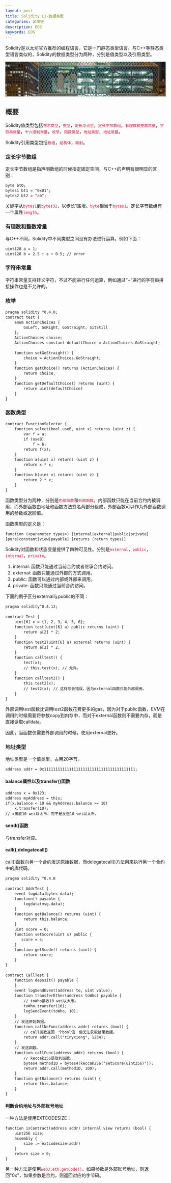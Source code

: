 ```yaml
---
layout: post
title: Solidity L1-数据类型
categories: 区块链
description: EOS
keywords: EOS
---
```


Solidity是以太坊官方推荐的编程语言，它是一门静态类型语言。与C++等静态类型语言类似的，Solidity的数据类型分为两种，分别是值类型以及引用类型。

![](/images/ALGO/T12.png)

## 概要

Solidity值类型包括<code style="color:#c7254e;background-color:#f9f2f4;">布尔类型</code>，<code style="color:#c7254e;background-color:#f9f2f4;">整型</code>，<code style="color:#c7254e;background-color:#f9f2f4;">定长浮点型</code>，<code style="color:#c7254e;background-color:#f9f2f4;">定长字节数组</code>，<code style="color:#c7254e;background-color:#f9f2f4;">有理数和整数常量</code>，<code style="color:#c7254e;background-color:#f9f2f4;">字符串常量</code>，<code style="color:#c7254e;background-color:#f9f2f4;">十六进制常量</code>，<code style="color:#c7254e;background-color:#f9f2f4;">枚举</code>，<code style="color:#c7254e;background-color:#f9f2f4;">函数类型</code>，<code style="color:#c7254e;background-color:#f9f2f4;">地址类型</code>，<code style="color:#c7254e;background-color:#f9f2f4;">地址常量</code>。

Solidity引用类型包括<code style="color:#c7254e;background-color:#f9f2f4;">数组</code>，<code style="color:#c7254e;background-color:#f9f2f4;">结构体</code>，<code style="color:#c7254e;background-color:#f9f2f4;">映射</code>。

### 定长字节数组

定长字节数组是指声明数组的时候指定固定空间，与C++的声明有很明显的区别：

```
byte bt0;
bytes1 bt1 = "0x01";
bytes2 bt2 = "ab";
```

关键字从<code style="color:#c7254e;background-color:#f9f2f4;">bytes1</code>到<code style="color:#c7254e;background-color:#f9f2f4;">bytes32</code>，以步长1递增。<code style="color:#c7254e;background-color:#f9f2f4;">byte</code>相当于<code style="color:#c7254e;background-color:#f9f2f4;">bytes1</code>。定长字节数组有一个属性<code style="color:#c7254e;background-color:#f9f2f4;">length</code>。

### 有理数和整数常量

与C++不同，Solidity中不同类型之间没有办法进行运算。例如下面：

```
uint128 a = 1;
uint128 b = 2.5 + a + 0.5; // error
```

### 字符串常量

字符串常量支持转义字符，不过不能进行任何运算，例如通过“+”进行的字符串拼接操作也是不允许的。

### 枚举

```
pragma solidity ^0.4.0;
contract test {
    enum ActionChoices {
        GoLeft, GoRight, GoStraight, SitStill
    };
    ActionChoices choice;
    ActionChoices constant defaultChoice = ActionChoices.GoStraight;

    function setGoStraight() {
        choice = ActionChoices.GoStraight;
    }
    function getChoice() returns (ActionChoices) {
        return choice;
    }
    function getDefaultChoice() returns (uint) {
        return uint(defaultChoice)
    }
}
```

### 函数类型

```
contract FunctionSelector {
    function select(bool useB, uint x) returns (uint z) {
        var f = a;
        if (useB)
            f = b;
        return f(x);
    }
    function a(uint x) returns (uint z) {
        return x * x;
    }
    function b(uint x) returns (uint z) {
        return 2 * x;
    }
}
```

函数类型分为两种，分别是<code style="color:#c7254e;background-color:#f9f2f4;">内部函数</code>和<code style="color:#c7254e;background-color:#f9f2f4;">外部函数</code>。内部函数只能在当前合约内被调用，而外部函数由地址和函数方法签名两部分组成，外部函数可以作为外部函数调用的参数或返回值。

函数类型的定义是：

```
function (<parameter types>) {internal|external|public|private} [pure|constant|view|payable] [returns (return types)]
```

Solidity对函数和状态变量提供了四种可见性。分别是<code style="color:#c7254e;background-color:#f9f2f4;">external</code>，<code style="color:#c7254e;background-color:#f9f2f4;">public</code>，<code style="color:#c7254e;background-color:#f9f2f4;">internal</code>，<code style="color:#c7254e;background-color:#f9f2f4;">private</code>。

1. internal: 函数只能通过当前合约或者继承合约访问。
2. external: 函数只能通过外部的方式调用。
3. public: 函数可以通过内部或外部来调用。
4. private: 函数只能通过当前合约访问。

下面的例子区分external与public的不同：

```
pragma solidity^0.4.12;

contract Test {
    uint[6] x = {1, 2, 3, 4, 5, 6}; 
    function test(uint[6] a) public returns (uint) {
        return a[2] * 2;
    }
    function test2(uint[6] a) external returns (uint) {
        return a[2] * 2;
    }
    function calltest() {
        test(x);
        // this.test(x); // 允许。
    }
    function calltest2() {
        this.test2(x);
        // test2(x); // 这样写会错误，因为external函数只能外部调用。
    }
}
```

外部调用test函数比调用test2函数花费更多的gas，因为对于public函数，EVM在调用的时候需要将参数copy到内存中，而对于external函数则不需要内存，而是直接读取calldata。

因此，当函数仅需要外部调用的时候，使用external更好。


### 地址类型

地址类型是一个值类型，占用20字节。

```
address addr = 0x1111111111111111111111111111111111111111;
```

#### balance属性以及transfer()函数

```
address x = 0x123;
address myAddress = this;
if(x.balance < 10 && myAddress.balance >= 10)
    x.transfer(10);
// x接收10 wei以太币，而不是发送10 wei以太币。
```

#### send()函数

与transfer对应。

#### call(),delegatecall()

call()函数向另一个合约发送原始数据，而delegatecall()方法用来执行另一个合约中的库代码。

```
pragma solidity ^0.4.0

contract AddrTest {
    event logdata(bytes data);
    function() payable {
        logdata(msg.data);
    }
    function getBalance() returns (uint) {
        return this.balance;
    }
    uint score = 0;
    function setScore(uint s) public {
       score = s;
    }
    function getScode() returns (uint) {
        return score;
    }
}

contract CallTest {
    function deposit() payable {
    }
    event logSendEvent(address to, uint value);
    function transferEther(address toWho) payable {
        // toWho接收10 wei以太币。
        toWho.transfer(10);
        logSendEvent(toWho, 10);
    }
    // 发送原始数据。
    function callNoFunc(address addr) returns (bool) {
        // call函数返回一个bool值，但无法获取结果数据。
        return addr.call("tinyxiong", 1234);
    }
    // 发送函数。
    function callFunc(address addr) returns (bool) {
        // keccak256是散列函数。
        bytes4 methodID = bytes4(keccak256("setScore(uint256)"));
        return addr.call(methodID, 100);
    }
    function getBalance() returns (uint) {
        return this.balance;
    }
}
```

#### 判断合约地址与外部账号地址

一种方法是使用EXTCODESIZE：

```
function isContract(address addr) internal view returns (bool) {
    uint256 size;
    assembly {
        size := extcodesize(addr)
    }
    return size > 0;
}
```

另一种方法是使用<code style="color:#c7254e;background-color:#f9f2f4;">web3.eth.getCode()</code>。如果参数是外部账号地址，则返回"0x"，如果参数是合约，则返回对应的字节码。








